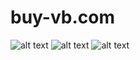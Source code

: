 # buy-vb.com

![alt text](https://i.imgur.com/MvygpMr.png)
![alt text](https://i.imgur.com/tVLOAIC.png)
![alt text](https://i.imgur.com/rllibH1.png)

